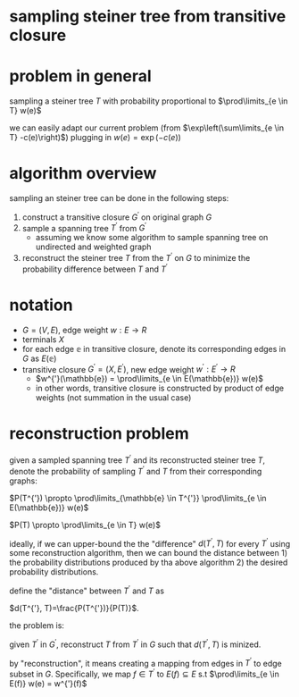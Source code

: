 # sampling steiner tree from transitive closure

# problem in general

sampling a steiner tree $`T`$ with probability proportional to $`\prod\limits_{e \in T} w(e)`$

we can easily adapt our current problem (from $`\exp\left(\sum\limits_{e \in T} -c(e)\right)`$) plugging in $`w(e) = \exp\left(-c(e)\right)`$

# algorithm overview

sampling an steiner tree can be done in the following steps:

1. construct a transitive closure $`G^{'}`$ on original graph $`G`$
2. sample a spanning tree $`T^{'}`$ from $`G^{'}`$
   - assuming we know some algorithm to sample spanning tree on undirected and weighted graph
3. reconstruct the steiner tree $`T`$ from the $`T^{'}`$ on $`G`$ to minimize the probability difference between $`T`$ and $`T^{'}`$

# notation

- $`G=(V, E)`$, edge weight $`w: E \rightarrow R`$
- terminals $`X`$
- for each edge $`\mathbb{e}`$ in transitive closure, denote its corresponding edges in $`G`$ as $`E(\mathbb{e})`$
- transitive closure $`G^{'}=(X, E^{'})`$, new edge weight $`w^{'}: E^{'} \rightarrow R`$
  - $`w^{'}(\mathbb{e}) = \prod\limits_{e \in E(\mathbb{e})} w(e)`$
  - in other words, transitive closure is constructed by product of edge weights (not summation in the usual case)


# reconstruction problem

given a sampled spanning tree $`T^{'}`$ and its reconstructed steiner tree $`T`$, denote the probability of sampling $`T^{'}`$ and $`T`$ from their corresponding graphs:


$`P(T^{'}) \propto \prod\limits_{\mathbb{e} \in T^{'}} \prod\limits_{e \in E(\mathbb{e})} w(e)`$

$`P(T) \propto \prod\limits_{e \in T} w(e)`$

ideally, if we can upper-bound the the "difference" $`d(T^{'}, T)`$ for every $`T^{'}`$ using some reconstruction algorithm, then we can bound the distance between 1)  the  probability distributions produced by tha above algorithm 2) the desired  probability distributions. 

define the "distance" between $`T^{'}`$ and $`T`$ as

$`d(T^{'}, T)=\frac{P(T^{'})}{P(T)}`$.

the problem is:

given $`T^{'}`$ in $`G^{'}`$, reconstruct $`T`$ from $`T^{'}`$ in $`G`$ such that $`d(T^{'}, T)`$ is minized. 

by "reconstruction", it means creating a mapping from edges in $`T^{'}`$ to edge subset in $`G`$. 
Specifically, we map $`f \in T^{'}`$ to $`E(f) \subseteq E`$ s.t $`\prod\limits_{e \in E(f)} w(e) = w^{'}(f)`$ 


